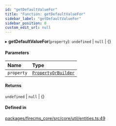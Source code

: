 ```yaml
---
id: "getDefaultValueFor"
title: "Function: getDefaultValueFor"
sidebar_label: "getDefaultValueFor"
sidebar_position: 0
custom_edit_url: null
---
```


▸ **getDefaultValueFor**(`property`): `undefined` \| ``null`` \| {}

#### Parameters

| Name | Type |
| :------ | :------ |
| `property` | [`PropertyOrBuilder`](../types/PropertyOrBuilder.md) |

#### Returns

`undefined` \| ``null`` \| {}

#### Defined in

[packages/firecms_core/src/core/util/entities.ts:49](https://github.com/FireCMSco/firecms/blob/d45f3739/packages/firecms_core/src/core/util/entities.ts#L49)

